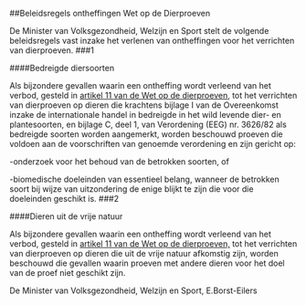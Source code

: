 <meta http-equiv='Content-Type' content='text/html; charset=utf-8' />

##Beleidsregels ontheffingen Wet op de Dierproeven

De Minister van Volksgezondheid, Welzijn en Sport stelt de volgende beleidsregels vast inzake het verlenen van ontheffingen voor het verrichten van dierproeven. 
###1 

####Bedreigde diersoorten

Als bijzondere gevallen waarin een ontheffing wordt verleend van het verbod, gesteld in [artikel 11 van de Wet op de dierproeven](../../../../../../../../wet/wet/op/de/dierproeven/BWBR0003081/README.md), tot het verrichten van dierproeven op dieren die krachtens bijlage I van de Overeenkomst inzake de internationale handel in bedreigde in het wild levende dier- en plantesoorten, en bijlage C, deel 1, van Verordening (EEG) nr. 3626/82 als bedreigde soorten worden aangemerkt, worden beschouwd proeven die voldoen aan de voorschriften van genoemde verordening en zijn gericht op:

-onderzoek voor het behoud van de betrokken soorten, of

-biomedische doeleinden van essentieel belang, wanneer de betrokken soort bij wijze van uitzondering de enige blijkt te zijn die voor die doeleinden geschikt is.
###2 

####Dieren uit de vrije natuur

Als bijzondere gevallen waarin een ontheffing wordt verleend van het verbod, gesteld in [artikel 11 van de Wet op de dierproeven,](../../../../../../../../wet/wet/op/de/dierproeven/BWBR0003081/README.md) tot het verrichten van dierproeven op dieren die uit de vrije natuur afkomstig zijn, worden beschouwd die gevallen waarin proeven met andere dieren voor het doel van de proef niet geschikt zijn.

De 
Minister van Volksgezondheid, Welzijn en Sport,
E.Borst-Eilers
